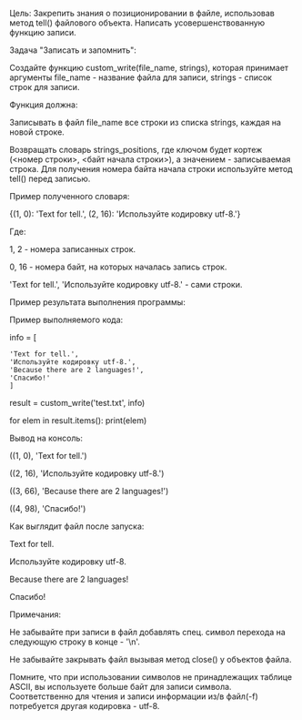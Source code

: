 Цель: Закрепить знания о позиционировании в файле, использовав метод tell() файлового объекта. Написать усовершенствованную функцию записи.

Задача "Записать и запомнить":

Создайте функцию custom_write(file_name, strings), которая принимает аргументы file_name - название файла для записи, strings - список строк для записи.

Функция должна:

Записывать в файл file_name все строки из списка strings, каждая на новой строке.

Возвращать словарь strings_positions, где ключом будет кортеж (<номер строки>, <байт начала строки>), а значением - записываемая строка. Для получения номера байта начала строки используйте метод tell() перед записью.

Пример полученного словаря:

{(1, 0): 'Text for tell.', (2, 16): 'Используйте кодировку utf-8.'}

Где:

1, 2 - номера записанных строк.

0, 16 - номера байт, на которых началась запись строк.

'Text for tell.', 'Используйте кодировку utf-8.' - сами строки.

Пример результата выполнения программы:

Пример выполняемого кода:

info = [

    'Text for tell.',
    'Используйте кодировку utf-8.',
    'Because there are 2 languages!',
    'Спасибо!'
    ]


result = custom_write('test.txt', info)

for elem in result.items():
  print(elem)

Вывод на консоль:

((1, 0), 'Text for tell.')

((2, 16), 'Используйте кодировку utf-8.')

((3, 66), 'Because there are 2 languages!')

((4, 98), 'Спасибо!')

Как выглядит файл после запуска:

Text for tell.

Используйте кодировку utf-8.

Because there are 2 languages!

Спасибо!

Примечания:

Не забывайте при записи в файл добавлять спец. символ перехода на следующую строку в конце - '\n'.

Не забывайте закрывать файл вызывая метод close() у объектов файла.

Помните, что при использовании символов не принадлежащих таблице ASCII, вы используете больше байт для записи символа. Соответственно для чтения и записи информации из/в файл(-f) потребуется другая кодировка - utf-8.
